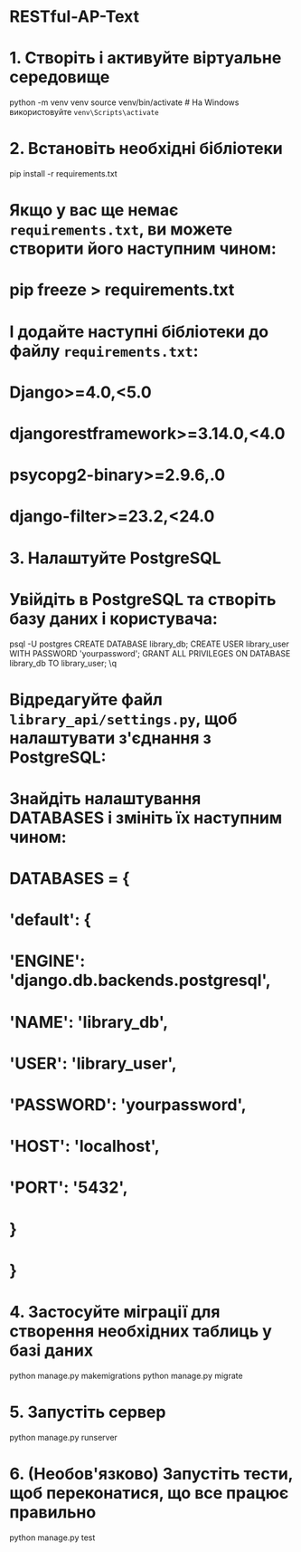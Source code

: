 # RESTful-AP-Text

# 1. Створіть і активуйте віртуальне середовище
python -m venv venv
source venv/bin/activate  # На Windows використовуйте `venv\Scripts\activate`

# 2. Встановіть необхідні бібліотеки
pip install -r requirements.txt

# Якщо у вас ще немає `requirements.txt`, ви можете створити його наступним чином:
# pip freeze > requirements.txt
# І додайте наступні бібліотеки до файлу `requirements.txt`:
# Django>=4.0,<5.0
# djangorestframework>=3.14.0,<4.0
# psycopg2-binary>=2.9.6,.0
# django-filter>=23.2,<24.0

# 3. Налаштуйте PostgreSQL
# Увійдіть в PostgreSQL та створіть базу даних і користувача:
psql -U postgres
CREATE DATABASE library_db;
CREATE USER library_user WITH PASSWORD 'yourpassword';
GRANT ALL PRIVILEGES ON DATABASE library_db TO library_user;
\q

# Відредагуйте файл `library_api/settings.py`, щоб налаштувати з'єднання з PostgreSQL:
# Знайдіть налаштування DATABASES і змініть їх наступним чином:
# DATABASES = {
#     'default': {
#         'ENGINE': 'django.db.backends.postgresql',
#         'NAME': 'library_db',
#         'USER': 'library_user',
#         'PASSWORD': 'yourpassword',
#         'HOST': 'localhost',
#         'PORT': '5432',
#     }
# }

# 4. Застосуйте міграції для створення необхідних таблиць у базі даних
python manage.py makemigrations
python manage.py migrate

# 5. Запустіть сервер
python manage.py runserver

# 6. (Необов'язково) Запустіть тести, щоб переконатися, що все працює правильно
python manage.py test

